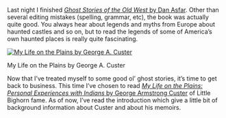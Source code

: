 Last night I finished [*Ghost Stories of the Old West* by Dan Asfar](http://astore.amazon.com/historyrhymesalex-20/detail/1894877179). Other than several editing mistakes (spelling, grammar, etc), the book was actually quite good. You always hear about legends and myths from Europe about haunted castles and so on, but to read the legends of some of America’s own haunted places is really quite fascinating.

[![My Life on the Plains by George A. Custer](410WF3M025L._SL210_.jpg "My Life on the Plains")](http://astore.amazon.com/historyrhymesalex-20/detail/080611357X)

My Life on the Plains by George A. Custer

Now that I’ve treated myself to some good ol’ ghost stories, it’s time to get back to business. This time I’ve chosen to read [*My Life on the Plains: Personal Experiences with Indians* by George Armstrong Custer](http://astore.amazon.com/historyrhymesalex-20/detail/080611357X) of Little Bighorn fame. As of now, I’ve read the introduction which give a little bit of background information about Custer and about his memoirs.